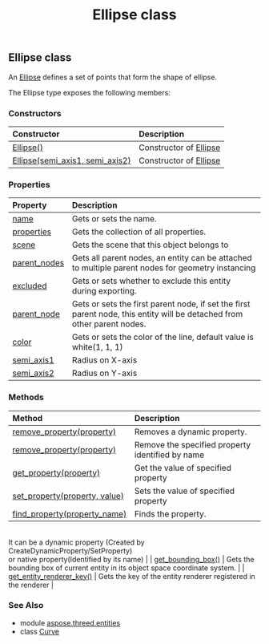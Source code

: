 ﻿---
title: Ellipse class
second_title: Aspose.3D for Python via .NET API References
description: 
type: docs
weight: 80
url: /python-net/aspose.threed.entities/ellipse/
is_root: false
---

## Ellipse class

An [Ellipse](/3d/python-net/aspose.threed.entities/ellipse) defines a set of points that form the shape of ellipse.



The Ellipse type exposes the following members:

### Constructors
| Constructor | Description |
| :- | :- |
| [Ellipse()](/3d/python-net/aspose.threed.entities/ellipse/__init__/#) | Constructor of [Ellipse](/3d/python-net/aspose.threed.entities/ellipse) |
| [Ellipse(semi_axis1, semi_axis2)](/3d/python-net/aspose.threed.entities/ellipse/__init__/#float-float) | Constructor of [Ellipse](/3d/python-net/aspose.threed.entities/ellipse) |


### Properties
| Property | Description |
| :- | :- |
| [name](/3d/python-net/aspose.threed.entities/ellipse/name) | Gets or sets the name. |
| [properties](/3d/python-net/aspose.threed.entities/ellipse/properties) | Gets the collection of all properties. |
| [scene](/3d/python-net/aspose.threed.entities/ellipse/scene) | Gets the scene that this object belongs to |
| [parent_nodes](/3d/python-net/aspose.threed.entities/ellipse/parent_nodes) | Gets all parent nodes, an entity can be attached to multiple parent nodes for geometry instancing |
| [excluded](/3d/python-net/aspose.threed.entities/ellipse/excluded) | Gets or sets whether to exclude this entity during exporting. |
| [parent_node](/3d/python-net/aspose.threed.entities/ellipse/parent_node) | Gets or sets the first parent node, if set the first parent node, this entity will be detached from other parent nodes. |
| [color](/3d/python-net/aspose.threed.entities/ellipse/color) | Gets or sets the color of the line, default value is white(1, 1, 1) |
| [semi_axis1](/3d/python-net/aspose.threed.entities/ellipse/semi_axis1) | Radius on X-axis |
| [semi_axis2](/3d/python-net/aspose.threed.entities/ellipse/semi_axis2) | Radius on Y-axis |


### Methods
| Method | Description |
| :- | :- |
| [remove_property(property)](/3d/python-net/aspose.threed.entities/ellipse/remove_property/#Property) | Removes a dynamic property. |
| [remove_property(property)](/3d/python-net/aspose.threed.entities/ellipse/remove_property/#str) | Remove the specified property identified by name |
| [get_property(property)](/3d/python-net/aspose.threed.entities/ellipse/get_property/#str) | Get the value of specified property |
| [set_property(property, value)](/3d/python-net/aspose.threed.entities/ellipse/set_property/#str-any) | Sets the value of specified property |
| [find_property(property_name)](/3d/python-net/aspose.threed.entities/ellipse/find_property/#str) | Finds the property.<br/>            It can be a dynamic property (Created by CreateDynamicProperty/SetProperty) <br/>            or native property(Identified by its name) |
| [get_bounding_box()](/3d/python-net/aspose.threed.entities/ellipse/get_bounding_box/#) | Gets the bounding box of current entity in its object space coordinate system. |
| [get_entity_renderer_key()](/3d/python-net/aspose.threed.entities/ellipse/get_entity_renderer_key/#) | Gets the key of the entity renderer registered in the renderer |


### See Also

* module [aspose.threed.entities](../)
* class [Curve](/3d/python-net/aspose.threed.entities/curve)
